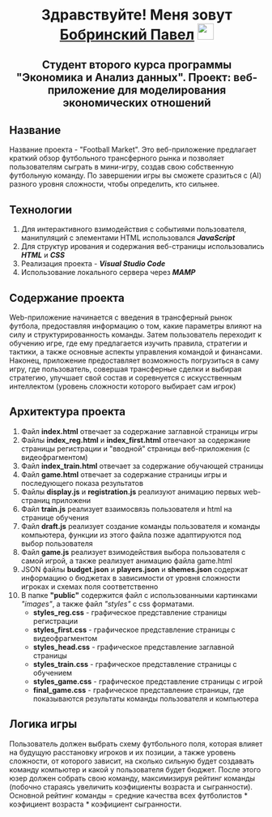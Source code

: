 <h1 align="center">
  Здравствуйте! Меня зовут <a href="https://t.me/SMPAUL" target="_blank">Бобринский Павел</a>
  <img src="https://github.com/blackcater/blackcater/raw/main/images/Hi.gif" height="32"/>
</h1>

<h2 align="center">
  Студент второго курса программы "Экономика и Анализ данных".
  Проект: веб-приложение для моделирования экономических отношений
</h2>

<h2 align="left">Название</h2>
Название проекта - "Football Market". Это веб-приложение предлагает краткий обзор футбольного трансферного рынка и позволяет пользователям сыграть в мини-игру, создав свою собственную футбольную команду. По завершении игры вы сможете сразиться с (AI) разного уровня сложности, чтобы определить, кто сильнее.


<h2 align="left">Технологии</h2>

1) Для интерактивного взимодействия с событиями пользователя, манипуляций с элементами HTML использовался ***JavaScript***
2) Для структур ирования и содержания веб-страницы использовались ***HTML*** и ***CSS***
3) Реализация проекта - ***Visual Studio Code***
4) Использование локального сервера через ***MAMP***

<h2 align="left">Содержание проекта</h2>

Web-приложение начинается с введения в трансферный рынок футбола, предоставляя информацию о том, какие параметры влияют на силу и структурированность команды. Затем пользователь переходит к обучению игре, где ему предлагается изучить правила, стратегии и тактики, а также основные аспекты управления командой и финансами. Наконец, приложение предоставляет возможность погрузиться в саму игру, где пользователь, совершая трансферные сделки и выбирая стратегию, улучшает свой состав и соревнуется с искусственным интеллектом (уровень сложности которого выбирает сам игрок)

<h2 align="left">Архитектура проекта</h2>

1. Файл **index.html** отвечает за содержание заглавной страницы игры
2. Файлы **index_reg.html** и **index_first.html** отвечают за содержание страницы регистрации и "вводной" страницы веб-приложения (с видеофрагментом)
3. Файл **index_train.html** отвечает за содержание обучающей страницы
4. Файл **game.html** отвечает за содержание страницы игры и последующего показа результатов
5. Файлы **display.js** и **registration.js** реализуют анимацию первых web-страниц приложени
6. Файл **train.js** реализует взаимосвязь пользователя и html на странице обучения
7. Файл **draft.js** реализует создание команды пользователя и команды компьютера, функции из этого файла позже адаптируются под выбор пользователя
8. Файл **game.js** реализует взимодействия выбора пользователя с самой игрой, а также реализует анимацию файла game.html
9. JSON файлы **budget.json** и **players.json** и **shemes.json** содержат информацию о бюджетах в зависимости от уровня сложности
игроках и схемах поля соответственно
10. В папке **"public"** содержится файл с использованными картинками *"images"*, а также файл *"styles"* c css форматами.
    - **styles_reg.css** - графическое представление страницы регистрации
    - **styles_first.css** - графическое представление страницы с видеофрагментом
    - **styles_head.css** - графическое представление заглавной страницы
    - **styles_train.css** - графическое представление страницы с обучением
    - **styles_game.css** - графическое представление страницы c игрой
    - **final_game.css** - графическое представление страницы, где показываются результаты команды пользователя и компьютера

<h2 align="left">Логика игры</h2>

Пользователь должен выбрать схему футбольного поля, которая влияет на будущую расстановку игроков и их позиции, а также уровень сложности, от которого зависит, на сколько сильную будет создавать команду компьютер и какой у пользователя будет бюджет. После этого юзер должен собрать свою команду, максимизируя рейтинг команды (побочно стараясь увеличить коэфициенты возраста и сыгранности). Основной рейтинг команды = средние качества всех футболистов * коэфициент возраста * коэфициент сыгранности.





